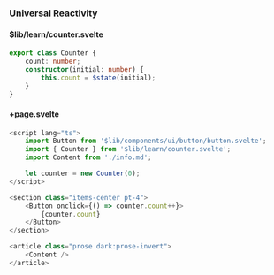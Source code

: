 ### Universal Reactivity

#### $lib/learn/counter.svelte

```ts
export class Counter {
	count: number;
	constructor(initial: number) {
		this.count = $state(initial);
	}
}
```

#### +page.svelte

```ts
<script lang="ts">
	import Button from '$lib/components/ui/button/button.svelte';
	import { Counter } from '$lib/learn/counter.svelte';
	import Content from './info.md';

	let counter = new Counter(0);
</script>

<section class="items-center pt-4">
	<Button onclick={() => counter.count++}>
		{counter.count}
	</Button>
</section>

<article class="prose dark:prose-invert">
	<Content />
</article>
```
